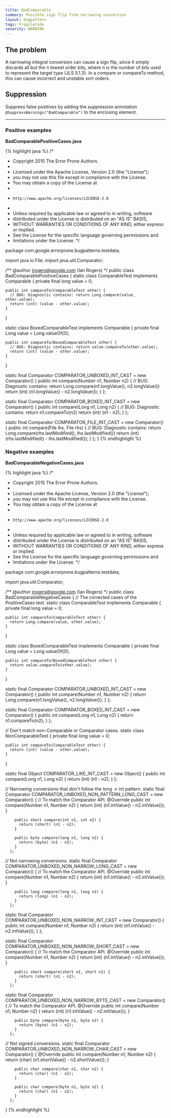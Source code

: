 ```yaml
---
title: BadComparable
summary: Possible sign flip from narrowing conversion
layout: bugpattern
tags: FragileCode
severity: WARNING
---
```


<!--
*** AUTO-GENERATED, DO NOT MODIFY ***
To make changes, edit the @BugPattern annotation or the explanation in docs/bugpattern.
-->

## The problem
A narrowing integral conversion can cause a sign flip, since it simply discards
all but the n lowest order bits, where n is the number of bits used to represent
the target type (JLS 5.1.3). In a compare or compareTo method, this can cause
incorrect and unstable sort orders.

## Suppression
Suppress false positives by adding the suppression annotation `@SuppressWarnings("BadComparable")` to the enclosing element.

----------

### Positive examples
__BadComparablePositiveCases.java__

{% highlight java %}
/*
 * Copyright 2015 The Error Prone Authors.
 *
 * Licensed under the Apache License, Version 2.0 (the "License");
 * you may not use this file except in compliance with the License.
 * You may obtain a copy of the License at
 *
 *     http://www.apache.org/licenses/LICENSE-2.0
 *
 * Unless required by applicable law or agreed to in writing, software
 * distributed under the License is distributed on an "AS IS" BASIS,
 * WITHOUT WARRANTIES OR CONDITIONS OF ANY KIND, either express or implied.
 * See the License for the specific language governing permissions and
 * limitations under the License.
 */

package com.google.errorprone.bugpatterns.testdata;

import java.io.File;
import java.util.Comparator;

/** @author irogers@google.com (Ian Rogers) */
public class BadComparablePositiveCases {
  static class ComparableTest implements Comparable<ComparableTest> {
    private final long value = 0;

    public int compareTo(ComparableTest other) {
      // BUG: Diagnostic contains: return Long.compare(value, other.value);
      return (int) (value - other.value);
    }
  }

  static class BoxedComparableTest implements Comparable<BoxedComparableTest> {
    private final Long value = Long.valueOf(0);

    public int compareTo(BoxedComparableTest other) {
      // BUG: Diagnostic contains: return value.compareTo(other.value);
      return (int) (value - other.value);
    }
  }

  static final Comparator<Number> COMPARATOR_UNBOXED_INT_CAST =
      new Comparator<Number>() {
        public int compare(Number n1, Number n2) {
          // BUG: Diagnostic contains: return Long.compare(n1.longValue(), n2.longValue())
          return (int) (n1.longValue() - n2.longValue());
        }
      };

  static final Comparator<Long> COMPARATOR_BOXED_INT_CAST =
      new Comparator<Long>() {
        public int compare(Long n1, Long n2) {
          // BUG: Diagnostic contains: return n1.compareTo(n2)
          return (int) (n1 - n2);
        }
      };

  static final Comparator<File> COMPARATOR_FILE_INT_CAST =
      new Comparator<File>() {
        public int compare(File lhs, File rhs) {
          // BUG: Diagnostic contains: return Long.compare(rhs.lastModified(), lhs.lastModified())
          return (int) (rhs.lastModified() - lhs.lastModified());
        }
      };
}
{% endhighlight %}

### Negative examples
__BadComparableNegativeCases.java__

{% highlight java %}
/*
 * Copyright 2015 The Error Prone Authors.
 *
 * Licensed under the Apache License, Version 2.0 (the "License");
 * you may not use this file except in compliance with the License.
 * You may obtain a copy of the License at
 *
 *     http://www.apache.org/licenses/LICENSE-2.0
 *
 * Unless required by applicable law or agreed to in writing, software
 * distributed under the License is distributed on an "AS IS" BASIS,
 * WITHOUT WARRANTIES OR CONDITIONS OF ANY KIND, either express or implied.
 * See the License for the specific language governing permissions and
 * limitations under the License.
 */

package com.google.errorprone.bugpatterns.testdata;

import java.util.Comparator;

/** @author irogers@google.com (Ian Rogers) */
public class BadComparableNegativeCases {
  // The corrected cases of the PositiveCases test.
  static class ComparableTest implements Comparable<ComparableTest> {
    private final long value = 0;

    public int compareTo(ComparableTest other) {
      return Long.compare(value, other.value);
    }
  }

  static class BoxedComparableTest implements Comparable<BoxedComparableTest> {
    private final Long value = Long.valueOf(0);

    public int compareTo(BoxedComparableTest other) {
      return value.compareTo(other.value);
    }
  }

  static final Comparator<Number> COMPARATOR_UNBOXED_INT_CAST =
      new Comparator<Number>() {
        public int compare(Number n1, Number n2) {
          return Long.compare(n1.longValue(), n2.longValue());
        }
      };

  static final Comparator<Long> COMPARATOR_BOXED_INT_CAST =
      new Comparator<Long>() {
        public int compare(Long n1, Long n2) {
          return n1.compareTo(n2);
        }
      };

  // Don't match non-Comparable or Comparator cases.
  static class NonComparableTest {
    private final long value = 0;

    public int compareTo(ComparableTest other) {
      return (int) (value - other.value);
    }
  }

  static final Object COMPARATOR_LIKE_INT_CAST =
      new Object() {
        public int compare(Long n1, Long n2) {
          return (int) (n1 - n2);
        }
      };

  // Narrowing conversions that don't follow the long -> int pattern.
  static final Comparator<Number> COMPARATOR_UNBOXED_NON_PATTERN_LONG_CAST =
      new Comparator<Number>() {
        // To match the Comparator API.
        @Override
        public int compare(Number n1, Number n2) {
          return (int) (n1.intValue() - n2.intValue());
        }

        public short compare(int n1, int n2) {
          return (short) (n1 - n2);
        }

        public byte compare(long n1, long n2) {
          return (byte) (n1 - n2);
        }
      };

  // Not narrowing conversions.
  static final Comparator<Number> COMPARATOR_UNBOXED_NON_NARROW_LONG_CAST =
      new Comparator<Number>() {
        // To match the Comparator API.
        @Override
        public int compare(Number n1, Number n2) {
          return (int) (n1.intValue() - n2.intValue());
        }

        public long compare(long n1, long n2) {
          return (long) (n1 - n2);
        }
      };

  static final Comparator<Number> COMPARATOR_UNBOXED_NON_NARROW_INT_CAST =
      new Comparator<Number>() {
        public int compare(Number n1, Number n2) {
          return (int) (n1.intValue() - n2.intValue());
        }
      };

  static final Comparator<Number> COMPARATOR_UNBOXED_NON_NARROW_SHORT_CAST =
      new Comparator<Number>() {
        // To match the Comparator API.
        @Override
        public int compare(Number n1, Number n2) {
          return (int) (n1.intValue() - n2.intValue());
        }

        public short compare(short n1, short n2) {
          return (short) (n1 - n2);
        }
      };

  static final Comparator<Number> COMPARATOR_UNBOXED_NON_NARROW_BYTE_CAST =
      new Comparator<Number>() {
        // To match the Comparator API.
        @Override
        public int compare(Number n1, Number n2) {
          return (int) (n1.intValue() - n2.intValue());
        }

        public byte compare(byte n1, byte n2) {
          return (byte) (n1 - n2);
        }
      };

  // Not signed conversions.
  static final Comparator<Number> COMPARATOR_UNBOXED_NON_NARROW_CHAR_CAST =
      new Comparator<Number>() {
        @Override
        public int compare(Number n1, Number n2) {
          return (char) (n1.shortValue() - n2.shortValue());
        }

        public char compare(char n1, char n2) {
          return (char) (n1 - n2);
        }

        public char compare(byte n1, byte n2) {
          return (char) (n1 - n2);
        }
      };
}
{% endhighlight %}

